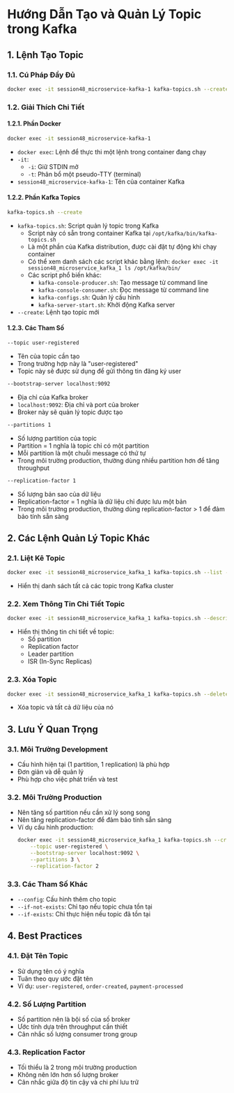 # Hướng Dẫn Tạo và Quản Lý Topic trong Kafka

## 1. Lệnh Tạo Topic

### 1.1. Cú Pháp Đầy Đủ
```bash
docker exec -it session48_microservice-kafka-1 kafka-topics.sh --create --topic user-registered --bootstrap-server localhost:9092 --partitions 1 --replication-factor 1
```

### 1.2. Giải Thích Chi Tiết

#### 1.2.1. Phần Docker
```bash
docker exec -it session48_microservice-kafka-1
```
- `docker exec`: Lệnh để thực thi một lệnh trong container đang chạy
- `-it`: 
  - `-i`: Giữ STDIN mở
  - `-t`: Phân bổ một pseudo-TTY (terminal)
- `session48_microservice-kafka-1`: Tên của container Kafka

#### 1.2.2. Phần Kafka Topics
```bash
kafka-topics.sh --create
```
- `kafka-topics.sh`: Script quản lý topic trong Kafka
  - Script này có sẵn trong container Kafka tại `/opt/kafka/bin/kafka-topics.sh`
  - Là một phần của Kafka distribution, được cài đặt tự động khi chạy container
  - Có thể xem danh sách các script khác bằng lệnh: `docker exec -it session48_microservice_kafka_1 ls /opt/kafka/bin/`
  - Các script phổ biến khác:
    - `kafka-console-producer.sh`: Tạo message từ command line
    - `kafka-console-consumer.sh`: Đọc message từ command line
    - `kafka-configs.sh`: Quản lý cấu hình
    - `kafka-server-start.sh`: Khởi động Kafka server
- `--create`: Lệnh tạo topic mới

#### 1.2.3. Các Tham Số
```bash
--topic user-registered
```
- Tên của topic cần tạo
- Trong trường hợp này là "user-registered"
- Topic này sẽ được sử dụng để gửi thông tin đăng ký user

```bash
--bootstrap-server localhost:9092
```
- Địa chỉ của Kafka broker
- `localhost:9092`: Địa chỉ và port của broker
- Broker này sẽ quản lý topic được tạo

```bash
--partitions 1
```
- Số lượng partition của topic
- Partition = 1 nghĩa là topic chỉ có một partition
- Mỗi partition là một chuỗi message có thứ tự
- Trong môi trường production, thường dùng nhiều partition hơn để tăng throughput

```bash
--replication-factor 1
```
- Số lượng bản sao của dữ liệu
- Replication-factor = 1 nghĩa là dữ liệu chỉ được lưu một bản
- Trong môi trường production, thường dùng replication-factor > 1 để đảm bảo tính sẵn sàng

## 2. Các Lệnh Quản Lý Topic Khác

### 2.1. Liệt Kê Topic
```bash
docker exec -it session48_microservice_kafka_1 kafka-topics.sh --list --bootstrap-server localhost:9092
```
- Hiển thị danh sách tất cả các topic trong Kafka cluster

### 2.2. Xem Thông Tin Chi Tiết Topic
```bash
docker exec -it session48_microservice_kafka_1 kafka-topics.sh --describe --topic user-registered --bootstrap-server localhost:9092
```
- Hiển thị thông tin chi tiết về topic:
  - Số partition
  - Replication factor
  - Leader partition
  - ISR (In-Sync Replicas)

### 2.3. Xóa Topic
```bash
docker exec -it session48_microservice_kafka_1 kafka-topics.sh --delete --topic user-registered --bootstrap-server localhost:9092
```
- Xóa topic và tất cả dữ liệu của nó

## 3. Lưu Ý Quan Trọng

### 3.1. Môi Trường Development
- Cấu hình hiện tại (1 partition, 1 replication) là phù hợp
- Đơn giản và dễ quản lý
- Phù hợp cho việc phát triển và test

### 3.2. Môi Trường Production
- Nên tăng số partition nếu cần xử lý song song
- Nên tăng replication-factor để đảm bảo tính sẵn sàng
- Ví dụ cấu hình production:
  ```bash
  docker exec -it session48_microservice_kafka_1 kafka-topics.sh --create \
      --topic user-registered \
      --bootstrap-server localhost:9092 \
      --partitions 3 \
      --replication-factor 2
  ```

### 3.3. Các Tham Số Khác
- `--config`: Cấu hình thêm cho topic
- `--if-not-exists`: Chỉ tạo nếu topic chưa tồn tại
- `--if-exists`: Chỉ thực hiện nếu topic đã tồn tại

## 4. Best Practices

### 4.1. Đặt Tên Topic
- Sử dụng tên có ý nghĩa
- Tuân theo quy ước đặt tên
- Ví dụ: `user-registered`, `order-created`, `payment-processed`

### 4.2. Số Lượng Partition
- Số partition nên là bội số của số broker
- Ước tính dựa trên throughput cần thiết
- Cân nhắc số lượng consumer trong group

### 4.3. Replication Factor
- Tối thiểu là 2 trong môi trường production
- Không nên lớn hơn số lượng broker
- Cân nhắc giữa độ tin cậy và chi phí lưu trữ 